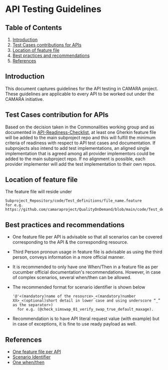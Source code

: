 # API Testing Guidelines

## Table of Contents
1. [Introduction](#introduction)
2. [Test Cases contributions for APIs](#contribution)
3. [Location of feature file](#location)
4. [Best practices and recommendations](#recommendations)
7. [References](#references)

## Introduction <a name="introduction"></a>
This document captures guidelines for the API testing in CAMARA project. These guidelines are applicable to every API to be worked out under the CAMARA initiative.

## Test Cases contribution for APIs <a name="contribution"></a>
Based on the decision taken in the Commonalities working group and as documented in [API-Readiness-Checklist](https://github.com/camaraproject/Commonalities/blob/main/documentation/API-Readiness-Checklist.md), at least one Gherkin feature file will be added to the main subproject repo and this will fulfill the minimum criteria of readiness with respect to API test cases and documentation. If subprojects also intend to add test implementations, an aligned single implementation that is agreed among all provider implementors could be added to the main subproject repo. If no alignment is possible, each provider implementer will add the test implementation to their own repos.

## Location of feature file <a name="location"></a>
The feature file will reside under 
```
Subproject_Repository/code/Test_definitions/file_name.feature
for e.g. https://github.com/camaraproject/QualityOnDemand/blob/main/code/Test_definitions/QoD_API_Test.feature
```

## Best practices and recommendations <a name="recommendations"></a>

* One feature file per API is advisable so that all scenarios can be covered corresponding to the API & the corresponding resource.
* Third Person pronoun usage in feature file is advisable as using the third person, conveys information in a more official manner.
* It is recommended to only have one When/Then in a feature file as per cucumber official documentation's recommendations. However, in case of  complex scenarios, several when/then can be allowed.
* The recommended format for scenario identifier is shown below
    ```
    '@'<(mandatory)name of the resource>_<(mandatory)number XX>_<(optional)short detail in lower case and using underscore “_” as the separator>)
      for e.g. (@check_simswap_01_verify_swap_true_default_maxage).
    ```

* Recommendation is to have API literal request value (with example) but in case of exceptions, it is fine to use ready payload as well.


## References <a name="references"></a>

* [One feature file per API](https://www.testquality.com/blog/tpost/v79acjttj1-cucumber-and-gherkin-language-best-pract)
* [Scenario Identifier](https://support.smartbear.com/cucumberstudio/docs/tests/best-practices.html#scenario-content-set-up-writing-standards)
* [One when/then](https://cucumber.io/docs/gherkin/reference/)
